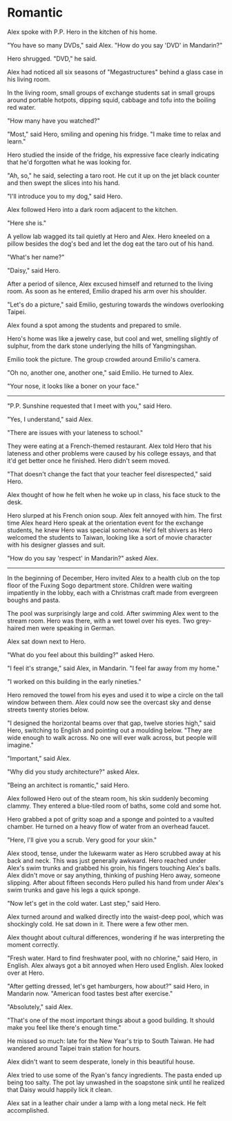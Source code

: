 # Romantic

Alex spoke with P.P. Hero in the kitchen of his home.

"You have so many DVDs," said Alex. "How do you say 'DVD' in Mandarin?"

Hero shrugged. "DVD," he said.

Alex had noticed all six seasons of "Megastructures" behind a glass case in his
living room.

In the living room, small groups of exchange students sat in small groups around
portable hotpots, dipping squid, cabbage and tofu into the boiling red water.

"How many have you watched?"

"Most," said Hero, smiling and opening his fridge. "I make time to relax and
learn."

Hero studied the inside of the fridge, his expressive face clearly indicating
that he'd forgotten what he was looking for.

"Ah, so," he said, selecting a taro root. He cut it up on the jet black counter
and then swept the slices into his hand.

"I'll introduce you to my dog," said Hero.

Alex followed Hero into a dark room adjacent to the kitchen.

"Here she is."

A yellow lab wagged its tail quietly at Hero and Alex. Hero kneeled on a pillow
besides the dog's bed and let the dog eat the taro out of his hand.

"What's her name?"

"Daisy," said Hero.

After a period of silence, Alex excused himself and returned to the living room.
As soon as he entered, Emilio draped his arm over his shoulder.

"Let's do a picture," said Emilio, gesturing towards the windows overlooking
Taipei.

Alex found a spot among the students and prepared to smile.

Hero's home was like a jewelry case, but cool and wet, smelling slightly of
sulphur, from the dark stone underlying the hills of Yangmingshan.

Emilio took the picture. The group crowded around Emilio's camera.

"Oh no, another one, another one," said Emilio.  He turned to Alex.

"Your nose, it looks like a boner on your face."

---

"P.P. Sunshine requested that I meet with you," said Hero.

"Yes, I understand," said Alex.

"There are issues with your lateness to school."

They were eating at a French-themed restaurant. Alex told Hero that his lateness
and other problems were caused by his college essays, and that it'd get better
once he finished. Hero didn't seem moved.

"That doesn't change the fact that your teacher feel disrespected," said Hero.

Alex thought of how he felt when he woke up in class, his face stuck to the
desk.

Hero slurped at his French onion soup. Alex felt annoyed with him. The first
time Alex heard Hero speak at the orientation event for the exchange students,
he knew Hero was special somehow. He'd felt shivers as Hero welcomed the
students to Taiwan, looking like a sort of movie character with his designer
glasses and suit.

"How do you say 'respect' in Mandarin?" asked Alex.

---

In the beginning of December, Hero invited Alex to a health club on the top
floor of the Fuxing Sogo department store. Children were waiting impatiently in
the lobby, each with a Christmas craft made from evergreen boughs and pasta.

The pool was surprisingly large and cold. After swimming Alex went to the stream
room. Hero was there, with a wet towel over his eyes.  Two grey-haired men were
speaking in German.

Alex sat down next to Hero.

"What do you feel about this building?" asked Hero.

"I feel it's strange," said Alex, in Mandarin. "I feel far away from my home."

"I worked on this building in the early nineties."

Hero removed the towel from his eyes and used it to wipe a circle on the tall
window between them. Alex could now see the overcast sky and dense streets
twenty stories below.

"I designed the horizontal beams over that gap, twelve stories high," said Hero,
switching to English and pointing out a moulding below.  "They are wide enough
to walk across. No one will ever walk across, but people will imagine."

"Important," said Alex.

"Why did you study architecture?" asked Alex.

"Being an architect is romantic," said Hero.

Alex followed Hero out of the steam room, his skin suddenly becoming clammy.
They entered a blue-tiled room of baths, some cold and some hot.

Hero grabbed a pot of gritty soap and a sponge and pointed to a vaulted chamber.
He turned on a heavy flow of water from an overhead faucet.

"Here, I'll give you a scrub. Very good for your skin."

Alex stood, tense, under the lukewarm water as Hero scrubbed away at his back
and neck. This was just generally awkward. Hero reached under Alex's swim trunks
and grabbed his groin, his fingers touching Alex's balls. Alex didn't move or
say anything, thinking of pushing Hero away, someone slipping. After about
fifteen seconds Hero pulled his hand from under Alex's swim trunks and gave his
legs a quick sponge.

"Now let's get in the cold water. Last step," said Hero.

Alex turned around and walked directly into the waist-deep pool, which was
shockingly cold. He sat down in it. There were a few other men.

Alex thought about cultural differences, wondering if he was interpreting the moment
correctly.

"Fresh water. Hard to find freshwater pool, with no chlorine," said Hero, in
English.  Alex always got a bit annoyed when Hero used English. Alex looked over
at Hero.

"After getting dressed, let's get hamburgers, how about?" said Hero, in Mandarin
now. "American food tastes best after exercise."

"Absolutely," said Alex.


"That's one of the most important things about a good building. It should make
you feel like there's enough time."

He missed so much: late for the New Year's trip to South Taiwan. He had
wandered around Taipei train station for hours.


Alex didn't want to seem desperate, lonely in this beautiful house.

Alex tried to use some of the Ryan's fancy ingredients. The pasta ended up being
too salty. The pot lay unwashed in the soapstone sink until he realized that
Daisy would happily lick it clean.

Alex sat in a leather chair under a lamp with a long metal neck. He felt
accomplished.
